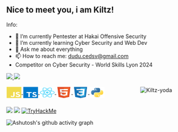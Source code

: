 ## Nice to meet you, i am Kiltz!

<!-- **KiltzX/KiltzX** is a ✨ _special_ ✨ repository because its `README.md` (this file) appears on your GitHub profile. -->

Info:

- 🔭 I’m currently Pentester at Hakai Offensive Security
- 🌱 I’m currently learning Cyber Security and Web Dev
- 💬 Ask me about everything
- 📫 How to reach me: dudu.cedsv@gmail.com
- Competitor on Cyber Security - World Skills Lyon 2024

 <div>
  <a href="https://github.com/kiltzx">
  <img height="180em" src="https://github-readme-stats.vercel.app/api?username=KiltzX&show_icons=true&theme=dracula&include_all_commits=true&count_private=true"/>
  <img height="180em" src="https://github-readme-stats.vercel.app/api/top-langs/?username=KiltzX&layout=compact&langs_count=7&theme=dracula"/>
</div>
<div style="display: inline_block"><br>
  <img align="center" alt="Kiltz-Js" height="30" width="40" src="https://raw.githubusercontent.com/devicons/devicon/master/icons/javascript/javascript-plain.svg">
  <img align="center" alt="Kiltz-Ts" height="30" width="40" src="https://raw.githubusercontent.com/devicons/devicon/master/icons/typescript/typescript-plain.svg">
  <img align="center" alt="Kiltz-React" height="30" width="40" src="https://raw.githubusercontent.com/devicons/devicon/master/icons/react/react-original.svg">
  <img align="center" alt="Kiltz-HTML" height="30" width="40" src="https://raw.githubusercontent.com/devicons/devicon/master/icons/html5/html5-original.svg">
  <img align="center" alt="Kiltz-CSS" height="30" width="40" src="https://raw.githubusercontent.com/devicons/devicon/master/icons/css3/css3-original.svg">
  <img align="center" alt="Kiltz-Python" height="30" width="40" src="https://raw.githubusercontent.com/devicons/devicon/master/icons/python/python-original.svg">
  <img align="right" alt="Kiltz-yoda"  width="150" style="max-width: 200px" src="https://media.discordapp.net/attachments/909605227336990732/953621290835656744/roku-vi.gif?width=471&height=471">
</div>

###
 
<div> 
  <a href="https://instagram.com/kiltz.dev" target="_blank"><img src="https://img.shields.io/badge/-Instagram-%23E4405F?style=for-the-badge&logo=instagram&logoColor=white" target="_blank"></a>
  <a href = "mailto:dudu.cedsv@gmail.com"><img src="https://img.shields.io/badge/-Gmail-%23333?style=for-the-badge&logo=gmail&logoColor=white" target="_blank"></a>
  <a href="https://tryhackme.com/p/Kiltz">
  <img src="https://tryhackme-badges.s3.amazonaws.com/Kiltz.png" alt="TryHackMe" ></img></a>
</div>


![Ashutosh's github activity graph](https://github-readme-activity-graph.vercel.app/graph?username=Kiltzx&bg_color=0d1117&color=ffffff&line=321f8f&point=5a45c4&area=true&hide_border=true)
